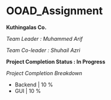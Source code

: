 # OOAD_Assignment

**Kuthingalas Co.** 

*Team Leader : Muhammed Arif*

*Team Co-leader : Shuhail Azri*

**Project Completion Status : In Progress**

*Project Completion Breakdown*

- Backend | 10 %
- GUI | 10 %
